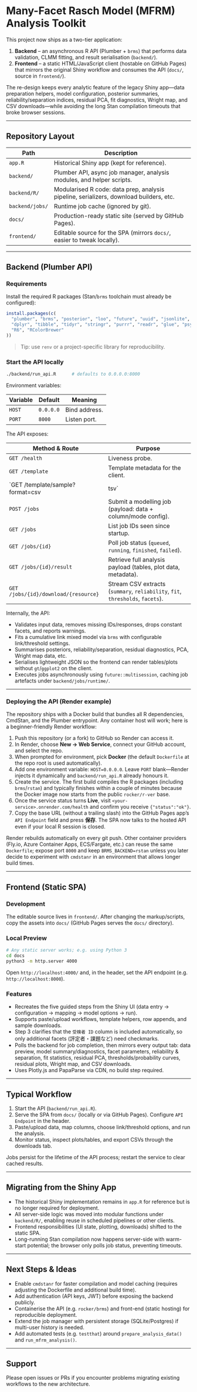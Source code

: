 # Many-Facet Rasch Model (MFRM) Analysis Toolkit

This project now ships as a two-tier application:

1. **Backend** – an asynchronous R API (Plumber + `brms`) that performs data validation, CLMM fitting, and result serialisation (`backend/`).
2. **Frontend** – a static HTML/JavaScript client (hostable on GitHub Pages) that mirrors the original Shiny workflow and consumes the API (`docs/`, source in `frontend/`).

The re-design keeps every analytic feature of the legacy Shiny app—data preparation helpers, model configuration, posterior summaries, reliability/separation indices, residual PCA, fit diagnostics, Wright map, and CSV downloads—while avoiding the long Stan compilation timeouts that broke browser sessions.

---

## Repository Layout

| Path              | Description                                                                            |
| ----------------- | -------------------------------------------------------------------------------------- |
| `app.R`         | Historical Shiny app (kept for reference).                                             |
| `backend/`      | Plumber API, async job manager, analysis modules, and helper scripts.                  |
| `backend/R/`    | Modularised R code: data prep, analysis pipeline, serializers, download builders, etc. |
| `backend/jobs/` | Runtime job cache (ignored by git).                                                    |
| `docs/`         | Production-ready static site (served by GitHub Pages).                                 |
| `frontend/`     | Editable source for the SPA (mirrors `docs/`, easier to tweak locally).              |

---

## Backend (Plumber API)

### Requirements

Install the required R packages (Stan/`brms` toolchain must already be configured):

```r
install.packages(c(
  "plumber", "brms", "posterior", "loo", "future", "uuid", "jsonlite",
  "dplyr", "tibble", "tidyr", "stringr", "purrr", "readr", "glue", "psych",
  "R6", "RColorBrewer"
))
```

> Tip: use `renv` or a project-specific library for reproducibility.

### Start the API locally

```sh
./backend/run_api.R      # defaults to 0.0.0.0:8000
```

Environment variables:

| Variable | Default     | Meaning       |
| -------- | ----------- | ------------- |
| `HOST` | `0.0.0.0` | Bind address. |
| `PORT` | `8000`    | Listen port.  |

The API exposes:

| Method & Route                         | Purpose                                                                                  |
| -------------------------------------- | ---------------------------------------------------------------------------------------- |
| `GET /health`                        | Liveness probe.                                                                          |
| `GET /template`                      | Template metadata for the client.                                                        |
| `GET /template/sample?format=csv       | tsv`                                                                                     |
| `POST /jobs`                         | Submit a modelling job (payload: data + column/mode config).                             |
| `GET /jobs`                          | List job IDs seen since startup.                                                         |
| `GET /jobs/{id}`                     | Poll job status (`queued`, `running`, `finished`, `failed`).                     |
| `GET /jobs/{id}/result`              | Retrieve full analysis payload (tables, plot data, metadata).                            |
| `GET /jobs/{id}/download/{resource}` | Stream CSV extracts (`summary`, `reliability`, `fit`, `thresholds`, `facets`). |

Internally, the API:

- Validates input data, removes missing IDs/responses, drops constant facets, and reports warnings.
- Fits a cumulative link mixed model via `brms` with configurable link/threshold settings.
- Summarises posteriors, reliability/separation, residual diagnostics, PCA, Wright map data, etc.
- Serialises lightweight JSON so the frontend can render tables/plots without `gt`/`ggplot2` on the client.
- Executes jobs asynchronously using `future::multisession`, caching job artefacts under `backend/jobs/runtime/`.

---

### Deploying the API (Render example)

The repository ships with a Docker build that bundles all R dependencies, CmdStan, and the Plumber entrypoint. Any container host will work; here is a beginner-friendly Render workflow:

1. Push this repository (or a fork) to GitHub so Render can access it.
2. In Render, choose **New → Web Service**, connect your GitHub account, and select the repo.
3. When prompted for environment, pick **Docker** (the default `Dockerfile` at the repo root is used automatically).
4. Add one environment variable: `HOST=0.0.0.0`. Leave `PORT` blank—Render injects it dynamically and `backend/run_api.R` already honours it.
5. Create the service. The first build compiles the R packages (including `brms`/`rstan`) and typically finishes within a couple of minutes because the Docker image now starts from the public `rocker/r-ver` base.
6. Once the service status turns **Live**, visit `<your-service>.onrender.com/health` and confirm you receive `{"status":"ok"}`.
7. Copy the base URL (without a trailing slash) into the GitHub Pages app’s `API Endpoint` field and press **保存**. The SPA now talks to the hosted API even if your local R session is closed.

Render rebuilds automatically on every git push. Other container providers (Fly.io, Azure Container Apps, ECS/Fargate, etc.) can reuse the same `Dockerfile`; expose port `8000` and keep `BRMS_BACKEND=rstan` unless you later decide to experiment with `cmdstanr` in an environment that allows longer build times.

---

## Frontend (Static SPA)

### Development

The editable source lives in `frontend/`. After changing the markup/scripts, copy the assets into `docs/` (GitHub Pages serves the `docs/` directory).

### Local Preview

```sh
# Any static server works; e.g. using Python 3
cd docs
python3 -m http.server 4000
```

Open `http://localhost:4000/` and, in the header, set the API endpoint (e.g. `http://localhost:8000`).

### Features

- Recreates the five guided steps from the Shiny UI (data entry → configuration → mapping → model options → run).
- Supports paste/upload workflows, template helpers, row appends, and sample downloads.
- Step 3 clarifies that the `受検者 ID` column is included automatically, so only additional facets (評定者・課題など) need checkmarks.
- Polls the backend for job completion, then mirrors every output tab: data preview, model summary/diagnostics, facet parameters, reliability & separation, fit statistics, residual PCA, thresholds/probability curves, residual plots, Wright map, and CSV downloads.
- Uses Plotly.js and PapaParse via CDN, no build step required.

---

## Typical Workflow

1. Start the API (`backend/run_api.R`).
2. Serve the SPA from `docs/` (locally or via GitHub Pages). Configure `API Endpoint` in the header.
3. Paste/upload data, map columns, choose link/threshold options, and run the analysis.
4. Monitor status, inspect plots/tables, and export CSVs through the downloads tab.

Jobs persist for the lifetime of the API process; restart the service to clear cached results.

---

## Migrating from the Shiny App

- The historical Shiny implementation remains in `app.R` for reference but is no longer required for deployment.
- All server-side logic was moved into modular functions under `backend/R/`, enabling reuse in scheduled pipelines or other clients.
- Frontend responsibilities (UI state, plotting, downloads) shifted to the static SPA.
- Long-running Stan compilation now happens server-side with warm-start potential; the browser only polls job status, preventing timeouts.

---

## Next Steps & Ideas

- Enable `cmdstanr` for faster compilation and model caching (requires adjusting the Dockerfile and additional build time).
- Add authentication (API keys, JWT) before exposing the backend publicly.
- Containerise the API (e.g. `rocker/brms`) and front-end (static hosting) for reproducible deployment.
- Extend the job manager with persistent storage (SQLite/Postgres) if multi-user history is needed.
- Add automated tests (e.g. `testthat`) around `prepare_analysis_data()` and `run_mfrm_analysis()`.

---

## Support

Please open issues or PRs if you encounter problems migrating existing workflows to the new architecture.
